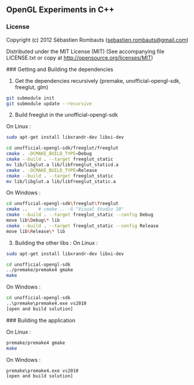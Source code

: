 OpenGL Experiments in C++
-------------------------

### License

Copyright (c) 2012 Sébastien Rombauts (sebastien.rombauts@gmail.com)

Distributed under the MIT License (MIT) (See accompanying file LICENSE.txt
or copy at http://opensource.org/licenses/MIT)

### Getting and Building the dependencies

1. Get the dependencies recursively (premake, unofficial-opengl-sdk, freeglut, glm)

```bash
git submodule init
git submodule update --recursive
```

2. Build freeglut in the unofficial-opengl-sdk

On Linux :

```bash
sudo apt-get install libxrandr-dev libxi-dev

cd unofficial-opengl-sdk/freeglut/freeglut
cmake . -DCMAKE_BUILD_TYPE=Debug
cmake --build . --target freeglut_static
mv lib/libglut.a lib/libfreeglut_staticd.a
cmake . -DCMAKE_BUILD_TYPE=Release
cmake --build . --target freeglut_static
mv lib/libglut.a lib/libfreeglut_static.a
```

On Windows :

```bash
cd unofficial-opengl-sdk\freeglut\freeglut
cmake ..    # cmake .. -G "Visual Studio 10"
cmake --build . --target freeglut_static --config Debug
move lib\Debug\* lib
cmake --build . --target freeglut_static --config Release
move lib\Release\* lib
```

3. Building the other libs :
On Linux :

```bash
sudo apt-get install libxrandr-dev libxi-dev

cd unofficial-opengl-sdk
../premake/premake4 gmake
make
```

On Windows :

```bash
cd unofficial-opengl-sdk
..\premake\premake4.exe vs2010
[open and build solution]
```

### Building the application

On Linux :

```bash
premake/premake4 gmake
make
```

On Windows :

```bash
premake\premake4.exe vs2010
[open and build solution]
```
